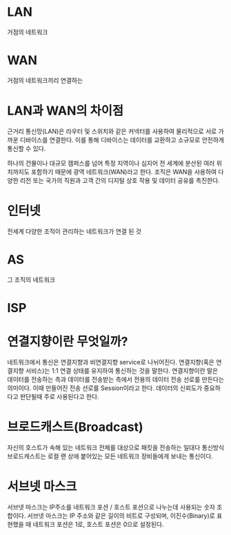 # LAN

거점의 네트워크

# WAN

거점의 네트워크끼리 연결하는

# LAN과 WAN의 차이점

근거리 통신망(LAN)은 라우터 및 스위치와 같은 커넥터를 사용하여 물리적으로 서로 가까운 디바이스를 연결한다.
이를 통해 디바이스는 데이터를 교환하고 소규모로 안전하게 통신할 수 있다.

하나의 건물이나 대규모 캠퍼스를 넘어 특정 지역이나 심지어 전 세계에 분산된 여러 위치까지도 포함하기 때문에 광역 네트워크(WAN)라고 한다.
조직은 WAN을 사용하여 다양한 리전 또는 국가의 직원과 고객 간의 디지털 상호 작용 및 데이터 공유를 촉진한다.

# 인터넷

전세계 다양한 조직이 관리하는 네트워크가 연결 된 것

# AS

그 조직의 네트워크

# ISP

# 연결지향이란 무엇일까?

네트워크에서 통신은 연결지향과 비연결지향 service로 나뉘어진다. 연결지향(혹은 연결지향 서비스)는 1:1 연결 상태를 유지하여 통신하는 것을 말한다. 연결지향이란 말은 데이터를 전송하는 측과 데이터를 전송받는 측에서 전용의 데이터 전송 선로를 만든다는 의미이다. 이때 만들어진 전송 선로를 Session이라고 한다. 데이터의 신뢰도가 중요하다고 판단될때 주로 사용된다고 한다.

# 브로드캐스트(Broadcast)

자신의 호스트가 속해 있는 네트워크 전체를 대상으로 패킷을 전송하는 일대다 통신방식
브로드캐스트는 로컬 랜 상에 붙어있는 모든 네트워크 장비들에게 보내는 통신이다.

# 서브넷 마스크

서브넷 마스크는 IP주소를 네트워크 포션 / 호스트 포션으로 나누는데 사용되는 숫자 조합이다.
서브넷 마스크는 IP 주소와 같은 길이의 비트로 구성되며, 이진수(Binary)로 표현했을 때 네트워크 포션은 1로, 호스트 포션은 0으로 설정된다.
